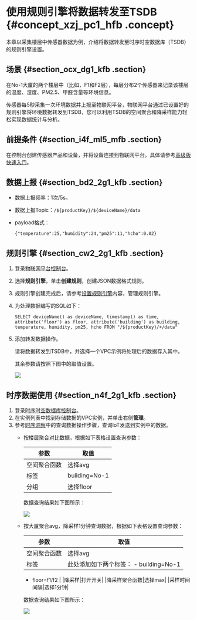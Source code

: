 # 使用规则引擎将数据转发至TSDB {#concept_xzj_pc1_hfb .concept}

本章以采集楼层中传感器数据为例，介绍将数据转发至时序时空数据库（TSDB）的规则引擎设置。

## 场景 {#section_ocx_dg1_kfb .section}

在No-1大厦的两个楼层中（比如，F1和F2层），每层分布2个传感器来记录该楼层的温度、湿度、PM2.5、甲醛含量等环境信息。

传感器每5秒采集一次环境数据并上报至物联网平台，物联网平台通过已设置好的规则引擎将环境数据转发到TSDB，您可以利用TSDB的空间聚合和降采样能力轻松实现数据统计与分析。

## 前提条件 {#section_i4f_ml5_mfb .section}

在控制台创建传感器产品和设备，并将设备连接到物联网平台。具体请参考[高级版快速入门](../../../../cn.zh-CN/快速入门/高级版快速开始/创建产品/创建产品与设备.md#)。

## 数据上报 {#section_bd2_2g1_kfb .section}

-   数据上报频率：1次/5s。
-   数据上报Topic：`/${productKey}/${deviceName}/data`
-   payload格式：

    ```
    {"temperature":25,"humidity":24,"pm25":11,"hcho":0.02}
    ```


## 规则引擎 {#section_cw2_2g1_kfb .section}

1.  登录[物联网平台控制台](https://iot.console.aliyun.com/)。
2.  选择**规则引擎**，单击**创建规则**，创建JSON数据格式规则。
3.  规则引擎创建完成后，请参考[设置规则引擎](../../../../cn.zh-CN/用户指南/规则引擎/设置规则引擎.md#)内容，管理规则引擎。
4.  为处理数据编写的SQL如下：

    ```
    SELECT deviceName() as deviceName, timestamp() as time, attribute('floor') as floor, attribute('building') as building, temperature, humidity, pm25, hcho FROM "/${productKey}/+/data"
    ```

5.  添加转发数据操作。

    请将数据转发到TSDB中，并选择一个VPC示例将处理后的数据存入其中。

    其余参数请按照下图中的取值设置。

    ![](http://static-aliyun-doc.oss-cn-hangzhou.aliyuncs.com/assets/img/21860/154406777413340_zh-CN.png)


## 时序数据使用 {#section_n4f_2g1_kfb .section}

1.  登录[时序时空数据库控制台](https://tsdb.console.aliyun.com)。
2.  在实例列表中找到存储数据的VPC实例，并单击右侧**管理**。
3.  参考[时序洞察](https://help.aliyun.com/document_detail/89056.html)中的查询数据操作步骤，查询IoT发送到实例中的数据。
    -   按楼层聚合对比数据，根据如下表格设置查询参数：

        |参数|取值|
        |--|--|
        |空间聚合函数|选择avg|
        |标签|building=No-1|
        |分组|选择floor|

        数据查询结果如下图所示：

        ![](http://static-aliyun-doc.oss-cn-hangzhou.aliyuncs.com/assets/img/21860/154406777413341_zh-CN.png)

    -   按大厦聚合avg，降采样1分钟查询数据，根据如下表格设置查询参数：

        |参数|取值|
        |--|--|
        |空间聚合函数|选择avg|
        |标签|此处添加如下两个标签：        -   building=No-1
        -   floor=f1/f2
|
        |降采样|打开开关|
        |降采样聚合函数|选择max|
        |采样时间间隔|选择1分钟|

        数据查询结果如下图所示：

        ![](http://static-aliyun-doc.oss-cn-hangzhou.aliyuncs.com/assets/img/21860/154406777413342_zh-CN.png)


